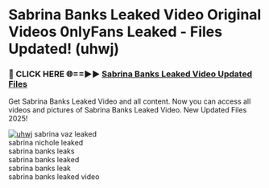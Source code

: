 # Sabrina Banks Leaked Video Original Videos 0nlyFans Leaked - Files Updated! (uhwj)

<h3>🔴 CLICK HERE 🌐==►► <a href="https://tinyurl.com/2jnfzry5" rel="nofollow">Sabrina Banks Leaked Video Updated Files</a></h3>

Get Sabrina Banks Leaked Video and all content. Now you can access all videos and pictures of Sabrina Banks Leaked Video. New Updated Files 2025!

[![uhwj](https://i.imgur.com/GyGTBgg.gif)](https://tinyurl.com/2jnfzry5)
sabrina vaz leaked<br>
sabrina nichole leaked<br>
sabrina banks leaks<br>
sabrina banks leaked<br>
sabrina banks leak<br>
sabrina banks leaked video
